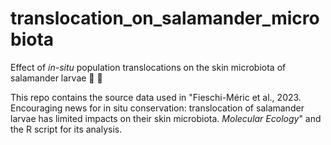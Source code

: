 # translocation_on_salamander_microbiota
Effect of _in-situ_ population translocations on the skin microbiota of salamander larvae :evergreen_tree: 🦠

This repo contains the source data used in "Fieschi-Méric et al., 2023. Encouraging news for in situ conservation: translocation of salamander larvae has limited impacts on their skin microbiota. _Molecular Ecology_" and the R script for its analysis.
